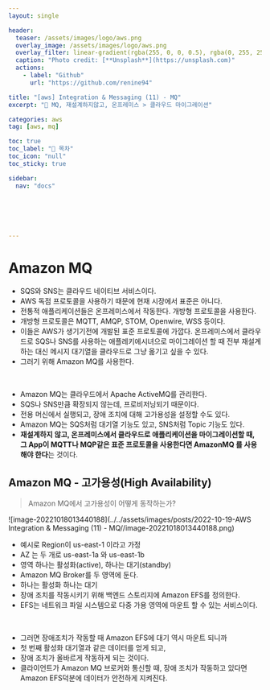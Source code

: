 ```yaml
---
layout: single

header:
  teaser: /assets/images/logo/aws.png
  overlay_image: /assets/images/logo/aws.png
  overlay_filter: linear-gradient(rgba(255, 0, 0, 0.5), rgba(0, 255, 255, 0.5))
  caption: "Photo credit: [**Unsplash**](https://unsplash.com)"
  actions:
    - label: "Github"
      url: "https://github.com/renine94"

title: "[aws] Integration & Messaging (11) - MQ"
excerpt: "🚀 MQ, 재설계하지않고, 온프레미스 > 클라우드 마이그레이션"

categories: aws
tag: [aws, mq]

toc: true
toc_label: "📕 목차"
toc_icon: "null"
toc_sticky: true

sidebar:
  nav: "docs"






---
```


# Amazon MQ

- SQS와 SNS는 클라우드 네이티브 서비스이다.
- AWS 독점 프로토콜을 사용하기 때문에 현재 시장에서 표준은 아니다.
- 전통적 애플리케이션들은 온프레미스에서 작동한다. 개방형 프로토콜을 사용한다.
- 개방형 프로토콜은 MQTT, AMQP, STOM, Openwire, WSS 등이다.
- 이들은 AWS가 생기기전에 개발된 표준 프로토콜에 가깝다. 온프레미스에서 클라우드로 SQS나 SNS를 사용하는 애플레키에시녀으로 마이그레이션 할 때 전부 재설계하는 대신 메시지 대기열을 클라우드로 그냥 옮기고 싶을 수 있다.
- 그러기 위해 Amazon MQ를 사용한다.

<br>

- Amazon MQ는 클라우드에서 Apache ActiveMQ를 관리한다.
- SQS나 SNS만큼 확장되지 않는데, 프로비저닝되기 때문이다.
- 전용 머신에서 실행되고, 장애 조치에 대해 고가용성을 설정할 수도 있다.
- Amazon MQ는 SQS처럼 대기열 기능도 있고, SNS처럼 Topic 기능도 있다.
- **재설계하지 않고, 온프레미스에서 클라우드로 애플리케이션을 마이그레이션할 때, 그 App이 MQTT나 MQP같은 표준 프로토콜을 사용한다면 AmazonMQ 를 사용해야 한다**는 것이다.



## Amazon MQ - 고가용성(High Availability)

> Amazon MQ에서 고가용성이 어떻게 동작하는가?

![image-20221018013440188](../../assets/images/posts/2022-10-19-AWS Integration & Messaging (11) - MQ//image-20221018013440188.png)

- 예시로 Region이 us-east-1 이라고 가정
- AZ 는 두 개로 us-east-1a 와 us-east-1b
- 영역 하나는 활성화(active), 하나는 대기(standby)
- Amazon MQ Broker를 두 영역에 둔다.
- 하나는 활성화 하나는 대기
- 장애 조치를 작동시키기 위해 백엔드 스토리지에 Amazon EFS를 정의한다.
- EFS는 네트워크 파일 시스템으로 다중 가용 영역에 마운트 할 수 있는 서비스이다.

<br>

- 그러면 장애조치가 작동할 때 Amazon EFS에 대기 역시 마운트 되니까
- 첫 번째 활성화 대기열과 같은 데이터를 얻게 되고,
- 장애 조치가 올바르게 작동하게 되는 것이다.
- 클라이언트가 Amazon MQ 브로커와 통신할 때, 장애 조치가 작동하고 있다면 Amazon EFS덕분에 데이터가 안전하게 지켜진다.



